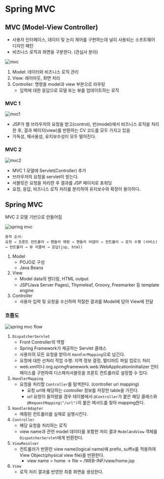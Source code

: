 # Spring MVC

## MVC (Model-View Controller)

- 사용자 인터페이스, 데이터 및 논리 제어를 구현하는데 널리 사용되는 소프트웨어 디자인 패턴
- 비즈니스 로직과 화면을 구분한다. (관심사 분리)

![mvc](https://user-images.githubusercontent.com/55528172/174748624-87e70490-3c36-4cfa-886b-df1d864b1c4c.png)

1. Model: 데이터와 비즈니스 로직 관리
2. View: 레이아웃, 화면 처리
3. Controller: 명령을 model과 view 부분으로 라우팅
    - 입력에 대한 응답으로 모델 또는 뷰를 업데이트하는 로직

### MVC 1

![mvc1](https://user-images.githubusercontent.com/55528172/174754676-4a4ecaca-e59c-4807-99d7-bd22b70dfcdf.png)

- JSP가 웹 브라우저의 요청을 받고(control), 빈(model)에서 비즈니스 로직을 처리한 후, 결과 페이지(view)를 반환하는 CV 코드를 모두 가지고 있음
- 가독성, 재사용성, 유지보수성이 모두 떨어진다.

### MVC 2

![mvc2](https://user-images.githubusercontent.com/55528172/174754688-3fb07de2-607d-46dd-89a5-694844b1fb2e.png)

- MVC 1 모델에 Servlet(Controller) 추가
- 브라우저의 요청을 servlet이 받는다.
- 서블릿은 요청을 처리한 후 결과를 JSP 페이지로 포워딩
- 요청, 응답, 비즈니스 로직 처리를 분리하여 유지보수와 확장이 용이하다.

## Spring MVC

MVC 2 모델 기반으로 만들어짐

![spring mvc](https://user-images.githubusercontent.com/55528172/174758623-86580c62-d887-4fa9-95c9-073a4e0a9422.png)

```
동작 순서: 
요청 → 프론트 컨트롤러 → 핸들러 매핑 → 핸들러 어댑터 → 컨트롤러 → 로직 수행 (서비스) → 컨트롤러 → 뷰 리졸버 → 응답(jsp, html)
```

1. Model
    - POJO로 구성
    - Java Beans
2. View
    - Model data의 렌더링, HTML output
    - JSP(Java Server Pages), Thymeleaf, Groovy, Freemarker 등 template engine
3. Controller
    - 사용자 입력 및 요청을 수신하여 적절한 결과를 Model에 담아 View에 전달

### 흐름도

![spring mvc flow](https://user-images.githubusercontent.com/55528172/174766612-eb89eb0b-8b26-4f73-9633-085b26d26e2e.png)

1. `DispatcherServlet`
    - Front Controller의 역할
    - Spring Framework가 제공하는 Servlet 클래스
    - 사용자의 모든 요청을 받아서 `HandlerMapping`으로 넘긴다.
    - 요청에 대한 선처리 작업 수행: 지역 정보 결정, 멀티파트 파일 업로드 처리
    - web.xml이나 org.springframework.web.WebApplicationInitializer 인터페이스를 구현하여 디스패처서블릿을 프론트 컨트롤러로 설정할 수 있다.
2. `HandlerMapping`
    - 요청을 처리할 `Controller`를 탐색한다. (controller url mapping)
        - 요청 url에 해당하는 controller 정보를 저장한 table을 가진다.
        - url 요청이 들어왔을 경우 테이블에서 `@Controller`가 붙은 해당 클래스와 `@RequestMapping("/url")`이 붙은 메서드를 찾아 mapping한다.
3. `HandlerAdapter`
    - 매핑된 컨트롤러를 실제로 실행시킨다.
4. `Controller`
    - 해당 요청을 처리하는 로직
    - view name과 관련 model 데이터를 포함한 처리 결과 `ModelAndView` 객체를 `DispatcherServlet`에게 반환한다.
5. `ViewResolver`
    - 컨트롤러가 반환한 view name(logical name)에 prefix, suffix를 적용하여 View Object(physical view file)를 반환한다.
        - view name = home → file = /WEB-INF/view/home.jsp
6. `View`
    - 로직 처리 결과를 반영한 최종 화면을 생성한다.
